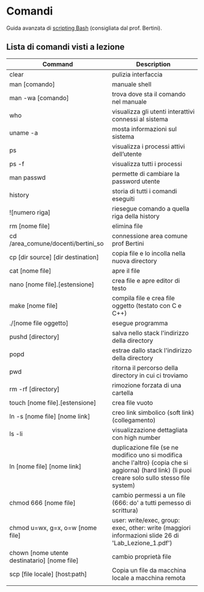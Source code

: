 # Comandi
Guida avanzata di [scripting Bash](http://www.pluto.it/files/ildp/guide/abs/index.html) (consigliata dal prof. Bertini).

## Lista di comandi visti a lezione
| Command           | Description |
| ---               | --- |
| clear             | pulizia interfaccia |
| man [comando]     | manuale shell |
| man -wa [comando] | trova dove sta il comando nel manuale |
| who               | visualizza gli utenti interattivi connessi al sistema |
| uname -a          | mosta informazioni sul sistema |
| ps                | visualizza i processi attivi dell’utente |
| ps -f             | visualizza tutti i processi |
| man passwd        | permette di cambiare la password utente |
| history           | storia di tutti i comandi eseguiti |
| ![numero riga]    | riesegue comando a quella riga della history |
| rm [nome file]    | elimina file |
| cd /area_comune/docenti/bertini_so 	| connessione area comune prof Bertini |
| cp [dir source] [dir destination] 	| copia file e lo incolla nella nuova directory |
| cat [nome file]   					| apre il file |
| nano [nome file].[estensione] 		| crea file e apre editor di testo |
| make [nome file] 						| compila file e crea file oggetto (testato con C e C++) |
| ./[nome file oggetto] 				| esegue programma |
| pushd [directory] 					| salva nello stack l'indirizzo della directory |
| popd 									| estrae dallo stack l'indirizzo della directory |
| pwd 									| ritorna il percorso della directory in cui ci troviamo |
| rm -rf [directory] 					| rimozione forzata di una cartella |
| touch [nome file].[estensione] 		| crea file vuoto |
| ln -s [nome file] [nome link] 		| creo link simbolico (soft link) (collegamento) |
| ls -li 								| visualizzazione dettagliata con high number |
| ln [nome file] [nome link]			| duplicazione file (se ne modifico uno si modifica anche l'altro) (copia che si aggiorna) (hard link) (li puoi creare solo sullo stesso file system) |
| chmod 666 [nome file] 				| cambio permessi a un file (666: do' a tutti pemesso di scrittura) |
| chmod u=wx, g=x, o=w [nome file] 		| user: write/exec, group: exec, other: write (maggiori informazioni slide 26 di 'Lab_Lezione_1.pdf') |
| chown [nome utente destinatario] [nome file] | cambio proprietà file |
| scp [file locale] [host:path] | Copia un file da macchina locale a macchina remota |
|  |  |
